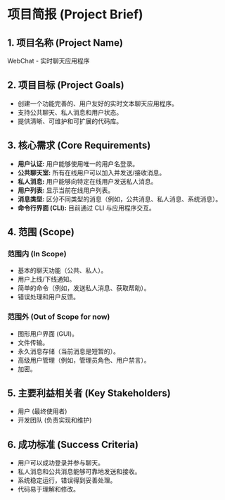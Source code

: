 # 项目简报 (Project Brief)

## 1. 项目名称 (Project Name)
WebChat - 实时聊天应用程序

## 2. 项目目标 (Project Goals)
- 创建一个功能完善的、用户友好的实时文本聊天应用程序。
- 支持公共聊天、私人消息和用户状态。
- 提供清晰、可维护和可扩展的代码库。

## 3. 核心需求 (Core Requirements)
- **用户认证:** 用户能够使用唯一的用户名登录。
- **公共聊天室:** 所有在线用户可以加入并发送/接收消息。
- **私人消息:** 用户能够向特定在线用户发送私人消息。
- **用户列表:** 显示当前在线用户列表。
- **消息类型:** 区分不同类型的消息（例如，公共消息、私人消息、系统消息）。
- **命令行界面 (CLI):** 目前通过 CLI 与应用程序交互。

## 4. 范围 (Scope)
### 范围内 (In Scope)
- 基本的聊天功能（公共、私人）。
- 用户上线/下线通知。
- 简单的命令（例如，发送私人消息、获取帮助）。
- 错误处理和用户反馈。

### 范围外 (Out of Scope for now)
- 图形用户界面 (GUI)。
- 文件传输。
- 永久消息存储（当前消息是短暂的）。
- 高级用户管理（例如，管理员角色、用户禁言）。
- 加密。

## 5. 主要利益相关者 (Key Stakeholders)
- 用户 (最终使用者)
- 开发团队 (负责实现和维护)

## 6. 成功标准 (Success Criteria)
- 用户可以成功登录并参与聊天。
- 私人消息和公共消息能够可靠地发送和接收。
- 系统稳定运行，错误得到妥善处理。
- 代码易于理解和修改。